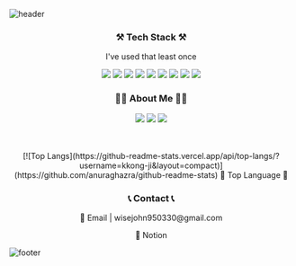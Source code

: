![header](https://capsule-render.vercel.app/api?type=soft&color=0:095579,100:a82da8&height=200&section=header&text=Hello!%20I'm%20Ji-han&fontSize=50&animation=blink)

<div align = "center">
  <h3> ⚒ Tech Stack ⚒</h3>
  <p>  I've used that least once  </p>
    <img src="https://img.shields.io/badge/spring-6DB33F?style=flat-square&logo=spring&logoColor=black"/>
    <img src="https://img.shields.io/badge/Springboot-6DB33F?style=flat-square&logo=springboot&logoColor=black"/>
    <img src="https://img.shields.io/badge/Java-007396?style=flat-square&logo=java&logoColor=white"/>
    <img src="https://img.shields.io/badge/Javscript-F7DF1E?style=flat-square&logo=javascript&logoColor=black"/>
    <img src="https://img.shields.io/badge/Node.js-339933?style=flat-square&logo=node.js&logoColor=black"/>
    <img src="https://img.shields.io/badge/Html5-E34F26?style=flat-square&logo=html5&logoColor=black"/>
    <img src="https://img.shields.io/badge/Css3-1572B6?style=flat-square&logo=css3&logoColor=black"/>
    <img src="https://img.shields.io/badge/Python-3776AB?style=flat-square&logo=python&logoColor=white"/>
    <img src="https://img.shields.io/badge/Mysql-4479A1?style=flat-square&logo=mysql&logoColor=white"/>

  <h3> 🙍‍♂ About Me 🙍‍♂ </h3>
    <p>
      <a href="https://velog.io/@kjh950330"><img src="https://img.shields.io/badge/Techblog-20C997?style=flat-square&logo=velog&logoColor=white"/></a>
      <a href="https://www.instagram.com/kkong_ji_95/"><img src="https://img.shields.io/badge/Instagram-E4405F?style=flat-square&logo=instagram&logoColor=white"/></a>  
      <a href="https://github.com/kkong-ji"><img src="https://hits.seeyoufarm.com/api/count/incr/badge.svg?url=https%3A%2F%2Fgithub.com%2Fkkong-ji%2Fhit-counter&count_bg=%2379C83D&title_bg=%23555555&icon=&icon_color=%23E7E7E7&title=hits&edge_flat=false"/></a>
    </p>
  </br>

  </br>
  [![Top Langs](https://github-readme-stats.vercel.app/api/top-langs/?username=kkong-ji&layout=compact)](https://github.com/anuraghazra/github-readme-stats)
  🏅 Top Language 🏅 
 

  <h3> 📞 Contact 📞 </h3>
    <p> 📧 Email | wisejohn950330@gmail.com </p>
    <p> 📗 Notion </p>
</div>



![footer](https://capsule-render.vercel.app/api?type=soft&color=0:095579,100:a82da8&height=100&section=footer&fontSize=90)
